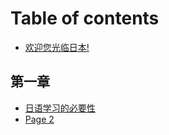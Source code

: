 # Table of contents

* [欢迎您光临日本!](README.md)

## 第一章

* [日语学习的必要性](di-yi-zhang/ri-yu-xue-xi-de-bi-yao-xing.md)
* [Page 2](di-yi-zhang/page-2.md)
